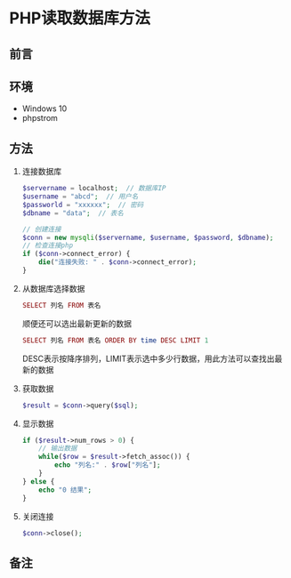 # PHP读取数据库方法

## 前言

## 环境

- Windows 10
- phpstrom

## 方法

1. 连接数据库
    ```php
    $servername = localhost;  // 数据库IP
    $username = "abcd";  // 用户名
    $passworld = "xxxxxx";  // 密码
    $dbname = "data";  // 表名

    // 创建连接
    $conn = new mysqli($servername, $username, $password, $dbname);
    // 检查连接php
    if ($conn->connect_error) {
        die("连接失败: " . $conn->connect_error);
    }
    ```

2. 从数据库选择数据
    ```php
    SELECT 列名 FROM 表名
    ```
    顺便还可以选出最新更新的数据
    ```php
    SELECT 列名 FROM 表名 ORDER BY time DESC LIMIT 1
    ```
    DESC表示按降序排列，LIMIT表示选中多少行数据，用此方法可以查找出最新的数据
3. 获取数据
    ```php
    $result = $conn->query($sql);
    ```
4. 显示数据
    ```php
    if ($result->num_rows > 0) {
        // 输出数据
        while($row = $result->fetch_assoc()) {
            echo "列名:" . $row["列名"];
        }
    } else {
        echo "0 结果";
    }
    ```
5. 关闭连接
    ```php
    $conn->close();
    ```

## 备注